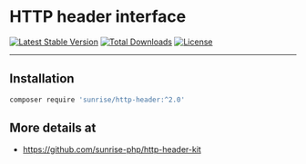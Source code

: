# HTTP header interface

[![Latest Stable Version](https://poser.pugx.org/sunrise/http-header/v/stable)](https://packagist.org/packages/sunrise/http-header)
[![Total Downloads](https://poser.pugx.org/sunrise/http-header/downloads)](https://packagist.org/packages/sunrise/http-header)
[![License](https://poser.pugx.org/sunrise/http-header/license)](https://packagist.org/packages/sunrise/http-header)

---

## Installation

```bash
composer require 'sunrise/http-header:^2.0'
```

## More details at

* https://github.com/sunrise-php/http-header-kit
